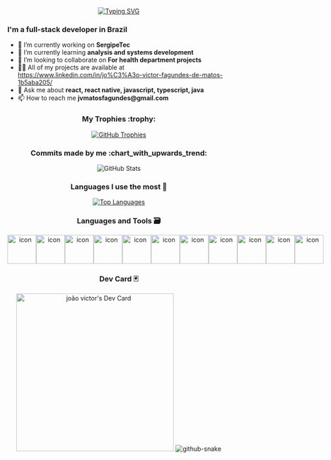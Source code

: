 <div align="center">
    <div align="center">
    <a href="https://git.io/typing-svg"><img src="https://readme-typing-svg.demolab.com?font=Fira+Code&pause=1000&color=34F713&width=435&lines=Graduated+in+Systems+Development;Systems+Development+Technician;FullStack+Developer" alt="Typing SVG" /></a>
 </div>
    <div align="left">
    <h3>I'm a full-stack developer in Brazil</h3>
    <ul>
        <li>🔭 I’m currently working on <strong>SergipeTec</strong></li>
        <li>🌱 I’m currently learning <strong>analysis and systems development</strong></li>
        <li>👯 I’m looking to collaborate on <strong>For health department projects</strong></li>
        <li>👨‍💻 All of my projects are available at <a href="https://www.linkedin.com/in/jo%C3%A3o-victor-fagundes-de-matos-1b5aba205/">https://www.linkedin.com/in/jo%C3%A3o-victor-fagundes-de-matos-1b5aba205/</a></li>
        <li>💬 Ask me about <strong>react, react native, javascript, typescript, java</strong></li>
        <li>📫 How to reach me <strong>jvmatosfagundes@gmail.com</strong></li>
    </ul>
    </div>
    <h3>My Trophies :trophy:</h3>
    <p>
        <a href="https://github.com/ryo-ma/github-profile-trophy">
            <img src="https://github-profile-trophy.vercel.app/?username=00jv&theme=tokyonight" alt="GitHub Trophies" />
        </a>
    </p>
         <h3>Commits made by me :chart_with_upwards_trend:</h3>
            <p>
                <img src="https://github-readme-stats.vercel.app/api?username=00jv&show_icons=true&theme=tokyonight" alt="GitHub Stats" />
            </p>
            <h3>Languages I use the most  🚀</h3>
            <a href="https://github.com/anuraghazra/github-readme-stats">
                <img src="https://github-readme-stats.vercel.app/api/top-langs/?username=00jv&layout=compact&theme=tokyonight" alt="Top Languages" />
            </a>
    <h3>Languages and Tools 🗃️</h3>
    <div style="display: flex; align-items: flex-start;">
        <img src="https://techstack-generator.vercel.app/nginx-icon.svg" alt="icon" width="65" height="65" />
        <img src="https://techstack-generator.vercel.app/github-icon.svg" alt="icon" width="65" height="65" />
        <img src="https://techstack-generator.vercel.app/js-icon.svg" alt="icon" width="65" height="65" />
        <img src="https://techstack-generator.vercel.app/react-icon.svg" alt="icon" width="65" height="65" />
        <img src="https://techstack-generator.vercel.app/ts-icon.svg" alt="icon" width="65" height="65" />
        <img src="https://techstack-generator.vercel.app/restapi-icon.svg" alt="icon" width="65" height="65" />
        <img src="https://techstack-generator.vercel.app/webpack-icon.svg" alt="icon" width="65" height="65" />
        <img src="https://techstack-generator.vercel.app/sass-icon.svg" alt="icon" width="65" height="65" />
        <img src="https://techstack-generator.vercel.app/java-icon.svg" alt="icon" width="65" height="65" />
        <img src="https://techstack-generator.vercel.app/mysql-icon.svg" alt="icon" width="65" height="65" />
        <img src="https://techstack-generator.vercel.app/docker-icon.svg" alt="icon" width="65" height="65" />
    </div>
    <h3>Dev Card 🃏</h3>
    <a href="https://app.daily.dev/00jv"><img src="https://api.daily.dev/devcards/v2/Pp6UgEH2HfdOL9stcNvwW.png?type=default&r=reo" width="356" alt="joão victor's Dev Card"/></a>

  <picture>
  <source media="(prefers-color-scheme: dark)" srcset="github-snake-dark.svg" />
  <source media="(prefers-color-scheme: light)" srcset="github-snake.svg" />
  <img alt="github-snake" src="github-snake.svg" />
 </picture>
  </div>

